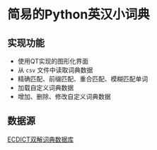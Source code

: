 # 简易的Python英汉小词典

## 实现功能

- 使用QT实现的图形化界面
- 从 `csv` 文件中读取词典数据
- 精确匹配、前缀匹配、重合匹配、模糊匹配单词
- 加载自定义词典数据
- 增加、删除、修改自定义词典数据

## 数据源

[ECDICT双解词典数据库](https://github.com/skywind3000/ECDICT)
